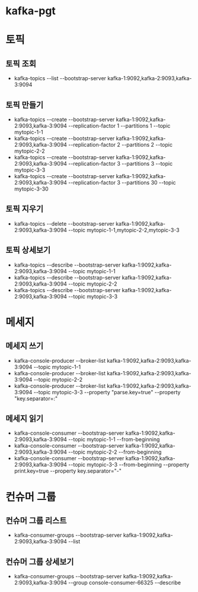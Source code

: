 # kafka-pgt

# 토픽
## 토픽 조회
- kafka-topics --list --bootstrap-server kafka-1:9092,kafka-2:9093,kafka-3:9094

## 토픽 만들기
- kafka-topics --create --bootstrap-server kafka-1:9092,kafka-2:9093,kafka-3:9094 --replication-factor 1 --partitions 1 --topic mytopic-1-1
- kafka-topics --create --bootstrap-server kafka-1:9092,kafka-2:9093,kafka-3:9094 --replication-factor 2 --partitions 2 --topic mytopic-2-2
- kafka-topics --create --bootstrap-server kafka-1:9092,kafka-2:9093,kafka-3:9094 --replication-factor 3 --partitions 3 --topic mytopic-3-3
- kafka-topics --create --bootstrap-server kafka-1:9092,kafka-2:9093,kafka-3:9094 --replication-factor 3 --partitions 30 --topic mytopic-3-30

## 토픽 지우기
- kafka-topics --delete --bootstrap-server kafka-1:9092,kafka-2:9093,kafka-3:9094 --topic mytopic-1-1,mytopic-2-2,mytopic-3-3

## 토픽 상세보기
- kafka-topics --describe --bootstrap-server kafka-1:9092,kafka-2:9093,kafka-3:9094 --topic mytopic-1-1
- kafka-topics --describe --bootstrap-server kafka-1:9092,kafka-2:9093,kafka-3:9094 --topic mytopic-2-2
- kafka-topics --describe --bootstrap-server kafka-1:9092,kafka-2:9093,kafka-3:9094 --topic mytopic-3-3



# 메세지

## 메세지 쓰기
- kafka-console-producer --broker-list kafka-1:9092,kafka-2:9093,kafka-3:9094 --topic mytopic-1-1
- kafka-console-producer --broker-list kafka-1:9092,kafka-2:9093,kafka-3:9094 --topic mytopic-2-2
- kafka-console-producer --broker-list kafka-1:9092,kafka-2:9093,kafka-3:9094 --topic mytopic-3-3 --property "parse.key=true" --property "key.separator=:"


## 메세지 읽기
- kafka-console-consumer --bootstrap-server kafka-1:9092,kafka-2:9093,kafka-3:9094 --topic mytopic-1-1 --from-beginning
- kafka-console-consumer --bootstrap-server kafka-1:9092,kafka-2:9093,kafka-3:9094 --topic mytopic-2-2 --from-beginning
- kafka-console-consumer --bootstrap-server kafka-1:9092,kafka-2:9093,kafka-3:9094 --topic mytopic-3-3 --from-beginning --property print.key=true --property key.separator="-"


# 컨슈머 그룹

## 컨슈머 그룹 리스트
- kafka-consumer-groups --bootstrap-server kafka-1:9092,kafka-2:9093,kafka-3:9094 --list


## 컨슈머 그룹 상세보기
- kafka-consumer-groups --bootstrap-server kafka-1:9092,kafka-2:9093,kafka-3:9094 --group console-consumer-66325 --describe